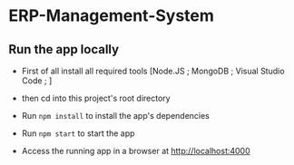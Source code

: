 # ERP-Management-System

## Run the app locally
+ First of all install all required tools
  [Node.JS ; MongoDB ; Visual Studio Code ; ]

+ then cd into this project's root directory
+ Run `npm install` to install the app's dependencies
+ Run `npm start` to start the app
+ Access the running app in a browser at <http://localhost:4000>
